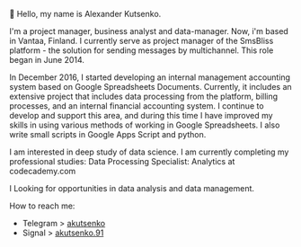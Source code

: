 👋 Hello, my name is Alexander Kutsenko.

I'm a project manager, business analyst and data-manager. Now, i'm based in Vantaa, Finland.
I currently serve as project manager of the SmsBliss platform - the solution for sending messages by multichannel. This role began in June 2014.

In December 2016, I started developing an internal management accounting system based on Google Spreadsheets Documents. Currently, it includes an extensive project that includes data processing from the platform, billing processes, and an internal financial accounting system. I continue to develop and support this area, and during this time I have improved my skills in using various methods of working in Google Spreadsheets. I also write small scripts in Google Apps Script and python.

I am interested in deep study of data science.
I am currently completing my professional studies: Data Processing Specialist: Analytics at codecademy.com

I Looking for opportunities in data analysis and data management.

How to reach me:
 - Telegram > [akutsenko](https://akutsenko.t.me)
 - Signal > [akutsenko.91](https://bit.ly/4lNsrOr)

<!---
7086600/7086600 is a ✨ special ✨ repository because its `README.md` (this file) appears on your GitHub profile.
You can click the Preview link to take a look at your changes.
--->
